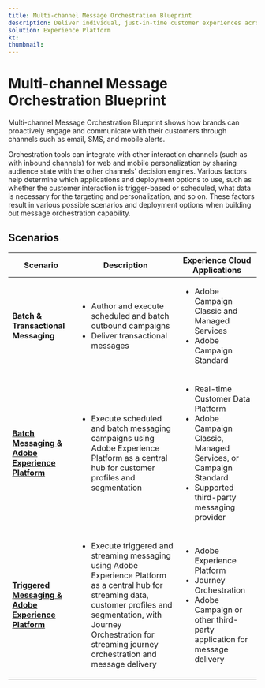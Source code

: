 ```yaml
---
title: Multi-channel Message Orchestration Blueprint
description: Deliver individual, just-in-time customer experiences across screens.
solution: Experience Platform
kt: 
thumbnail: 
---
```


# Multi-channel Message Orchestration Blueprint

Multi-channel Message Orchestration Blueprint shows how brands can proactively engage and communicate with their customers through channels such as email, SMS, and mobile alerts. 

Orchestration tools can integrate with other interaction channels (such as with inbound channels) for web and mobile personalization by sharing audience state with the other channels' decision engines. Various factors help determine which applications and deployment options to use, such as whether the customer interaction is trigger-based or scheduled, what data is necessary for the targeting and personalization, and so on. These factors result in various possible scenarios and deployment options when building out message orchestration capability.

## Scenarios


| Scenario | Description |  Experience Cloud Applications | 
|---|---|---|
| **Batch & Transactional Messaging**  | <ul><li>Author and execute scheduled and batch outbound campaigns</li><li>Deliver transactional messages</li></ul> | <ul><li>Adobe Campaign Classic and Managed Services</li><li>Adobe Campaign Standard</li></ul>| 
| **[Batch Messaging & Adobe Experience Platform](batch-messaging.md)** | <ul><li>Execute scheduled and batch messaging campaigns using Adobe Experience Platform as a central hub for customer profiles and segmentation</li></ul> | <ul><li>Real-time Customer Data Platform</li><li>Adobe Campaign Classic, Managed Services, or Campaign Standard</li><li>Supported third-party messaging provider</li></ul> |
| **[Triggered Messaging & Adobe Experience Platform](triggered-messaging.md)** | <ul><li>Execute triggered and streaming messaging using Adobe Experience Platform as a central hub for streaming data, customer profiles and segmentation, with Journey Orchestration for streaming journey orchestration and message delivery</li></ul> | <ul><li>Adobe Experience Platform</li><li>Journey Orchestration</li><li>Adobe Campaign or other third-party application for message delivery</li></ul> |

